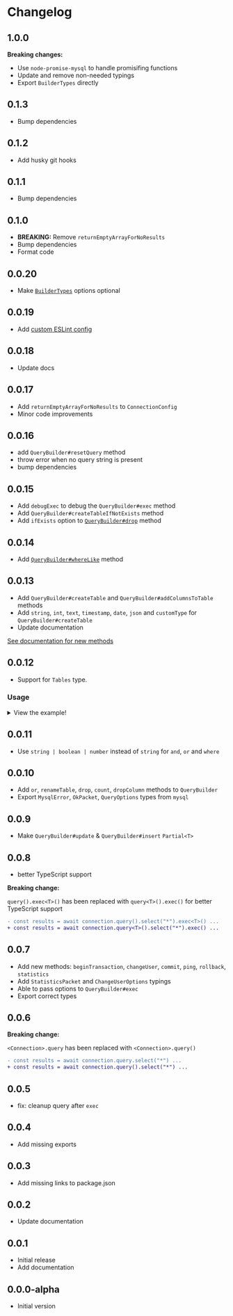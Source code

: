 # Changelog

## 1.0.0

**Breaking changes:**

- Use `node-promise-mysql` to handle promisifing functions
- Update and remove non-needed typings
- Export `BuilderTypes` directly

## 0.1.3

- Bump dependencies

## 0.1.2

- Add husky git hooks

## 0.1.1

- Bump dependencies

## 0.1.0

- **BREAKING:** Remove `returnEmptyArrayForNoResults`
- Bump dependencies
- Format code

## 0.0.20

- Make [`BuilderTypes`](https://github.com/Dev-CasperTheGhost/mysql.ts/blob/main/docs/BuilderTypes.md) options optional

## 0.0.19

- Add [custom ESLint config](https://github.com/dev-caspertheghost/eslint-config)

## 0.0.18

- Update docs

## 0.0.17

- Add `returnEmptyArrayForNoResults` to `ConnectionConfig`
- Minor code improvements

## 0.0.16

- add `QueryBuilder#resetQuery` method
- throw error when no query string is present
- bump dependencies

## 0.0.15

- Add `debugExec` to debug the `QueryBuilder#exec` method
- Add `QueryBuilder#createTableIfNotExists` method
- Add `ifExists` option to [`QueryBuilder#drop`](https://github.com/Dev-CasperTheGhost/mysql.ts/blob/main/docs/Query.md#drop) method

## 0.0.14

- Add [`QueryBuilder#whereLike`](https://github.com/Dev-CasperTheGhost/mysql.ts/blob/main/docs/Query.md#where-like) method

## 0.0.13

- Add `QueryBuilder#createTable` and `QueryBuilder#addColumnsToTable` methods
- Add `string`, `int`, `text`, `timestamp`, `date`, `json` and `customType` for `QueryBuilder#createTable`
- Update documentation

[See documentation for new methods](https://github.com/Dev-CasperTheGhost/mysql.ts/blob/main/docs/Query.md#create-table)

## 0.0.12

- Support for `Tables` type.

### Usage

<details>

<summary>View the example!</summary>

```ts
import { createConnection } from "@casper124578/mysql.ts";

type MyTables = "books" | "authors";

async function init() {
  // pass it in here!
  const connection = await createConnection<MyTables>({
    /* options */
  });

  // Works!
  const results = await connection.query().select("*").from("books").exec();

  // Typescript error!
  const other = await connection.query().select("*").from("nope").exec();
}
```

</details>

## 0.0.11

- Use `string | boolean | number` instead of `string` for `and`, `or` and `where`

## 0.0.10

- Add `or`, `renameTable`, `drop`, `count`, `dropColumn` methods to `QueryBuilder`
- Export `MysqlError`, `OkPacket`, `QueryOptions` types from `mysql`

## 0.0.9

- Make `QueryBuilder#update` & `QueryBuilder#insert` `Partial<T>`

## 0.0.8

- better TypeScript support

**Breaking change:**

`query().exec<T>()` has been replaced with `query<T>().exec()` for better TypeScript support

```diff
- const results = await connection.query().select("*").exec<T>() ...
+ const results = await connection.query<T>().select("*").exec() ...
```

## 0.0.7

- Add new methods: `beginTransaction`, `changeUser`, `commit`, `ping`, `rollback`, `statistics`
- Add `StatisticsPacket` and `ChangeUserOptions` typings
- Able to pass options to `QueryBuilder#exec`
- Export correct types

## 0.0.6

**Breaking change:**

`<Connection>.query` has been replaced with `<Connection>.query()`

```diff
- const results = await connection.query.select("*") ...
+ const results = await connection.query().select("*") ...
```

## 0.0.5

- fix: cleanup query after `exec`

## 0.0.4

- Add missing exports

## 0.0.3

- Add missing links to package.json

## 0.0.2

- Update documentation

## 0.0.1

- Initial release
- Add documentation

## 0.0.0-alpha

- Initial version
